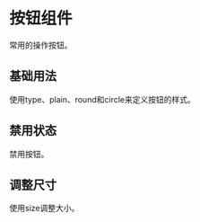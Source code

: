 <script lang='ts' setup>
import demo from './demo.vue'
import disabledDemo from './disabled-demo.vue'
import size from './size.vue'
</script>

# 按钮组件

常用的操作按钮。

## 基础用法

使用type、plain、round和circle来定义按钮的样式。
<Preview comp-Name='Button' demo-name='demo'>
    <demo/>
</Preview>

## 禁用状态

禁用按钮。
<Preview comp-Name='Button' demo-name='disabled-demo'>
    <disabled-demo />
</Preview>

## 调整尺寸

使用size调整大小。
<Preview comp-Name='Button' demo-name='size'>
    <size />
</Preview>
